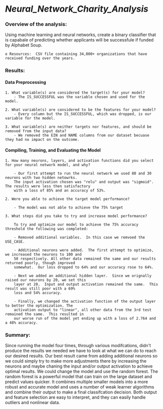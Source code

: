 # *Neural_Network_Charity_Analysis*

### Overview of the analysis:

Using machine learning and neural networks, create a binary classifier that is capabale of predicting whether
applicants will be successfule if funded by Alphabet Soup.
    
    o Resources:  CSV file containing 34,000+ organizations that have received funding over the years.

### Results: 

#### Data Preprocessing

    1. What variable(s) are considered the target(s) for your model?
        - The IS_SUCCESSFUL was the variable chosen and used for the model.
    
    2. What variable(s) are considered to be the features for your model?
        - Every column but the IS_SUCCESSFUL, which was dropped, is our variable for the model. 
    
    3. What variable(s) are neither targets nor features, and should be removed from the input data?
        - We removed the EIN and NAME columns from our dataset becuase they had no impact on the outcome.

#### Compiling, Training, and Evaluating the Model

    1. How many neurons, layers, and activation functions did you select for your neural network model, and why?
        
        - Our first attempt to run the neural network we used 80 and 30 neurons with two hidden netowrks.
        The input activation chosen was "relu" and output was "sigmoid".  The results were less then satisfactory
        with a loss of 85% and an accuracy of 53%.
        
    2. Were you able to achieve the target model performance?
            
        - The model was not able to achieve the 75% target
    
    3. What steps did you take to try and increase model performance?
    
        To try and optimize our model to achieve the 75% accuracy threshold the following was completed:
        
        - Removed additional variables.  In this case we remvoed the USE_CASE.

        - Additional neurons were added.  The first attempt to optimize, we increased the neurons to 100 and
        50 respectively. All other data remained the same and our results returned poorly, though improved
        somewhat.  Our loss dropped to 64% and our accuracy rose to 64%.
            
        - Next we added an additional hidden layer.  Since we orignally raised our neurons by 20, we set this
        layer at 20.  Input and output activation remained the same.  This result was still poor with a 69% 
        loss and 54% accuracy.
            
        - Finally, we changed the activation function of the output layer to better the optimization. The
        activation output to "linear", all other data from the 3rd test remained the same.  This resulted in
        our worse run of the model yet ending up with a loss of 2.764 and a 48% accuracy.
    
### Summary:

Since running the model four times, through various modifcations, didn't produce the results we needed we have to look at what we can
do to reach our desired results.  Our best result came from adding additional neurons so we could simply try to make more adjustments
there by increasing the neurons and maybe chaning the input and/or output activation to achieve optimal results.  We could change the
model and use the random forest.  The random forest is a powerful model that can train on the large dataset and predict values quicker.
It combines multiple smaller models into a more robust and accurate model and uses a number of weak learner algorithms and combine their
output to make a final classifcation decision.  Both output and feature selection are easy to interpret, and they can easily handle
outliers and nonlinear data.  
